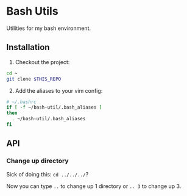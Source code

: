 Bash Utils
==========

Utilities for my bash environment.

Installation
------------

1. Checkout the project:

  ```sh
  cd ~
  git clone $THIS_REPO
  ```

2. Add the aliases to your vim config:

  ```bash
  # ~/.bashrc
  if [ -f ~/bash-util/.bash_aliases ]
  then
    . ~/bash-util/.bash_aliases
  fi
  ```

API
---

### Change up directory

Sick of doing this: `cd ../../../`?

Now you can type `..` to change up 1 directory or `.. 3` to change up 3.

